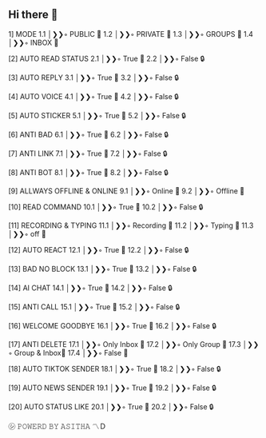 ## Hi there 👋

<!--
**Netha-max/Netha-max** is a ✨ _special_ ✨ repository because its `README.md` (this file) appears on your GitHub profile.

Here are some ideas to get you started:

- 🔭 I’m currently working on ...
- 🌱 I’m currently learning ...
- 👯 I’m looking to collaborate on ...
- 🤔 I’m looking for help with ...
- 💬 Ask me about ...
- 📫 How to reach me: ...
- 😄 Pronouns: ...
- ⚡ Fun fact: ...
-->
1] MODE
   1.1 │❯❯◦ PUBLIC 🧬
   1.2 │❯❯◦ PRIVATE 🧬
   1.3 │❯❯◦ GROUPS 🧬
   1.4 │❯❯◦ INBOX 🧬

[2] AUTO READ STATUS
   2.1 │❯❯◦ True 🔑
   2.2 │❯❯◦ False 🔒

[3] AUTO REPLY
   3.1 │❯❯◦ True 🔑
   3.2 │❯❯◦ False 🔒

[4] AUTO VOICE
   4.1 │❯❯◦ True 🔑
   4.2 │❯❯◦ False 🔒

[5] AUTO STICKER
   5.1 │❯❯◦ True 🔑
   5.2 │❯❯◦ False 🔒

[6] ANTI BAD
   6.1 │❯❯◦ True 🔑
   6.2 │❯❯◦ False 🔒

[7] ANTI LINK
   7.1 │❯❯◦ True 🔑
   7.2 │❯❯◦ False 🔒

[8] ANTI BOT
   8.1 │❯❯◦ True 🔑
   8.2 │❯❯◦ False 🔒

[9] ALLWAYS OFFLINE & ONLINE
   9.1 │❯❯◦ Online 🧬
   9.2 │❯❯◦ Offline 🧬

[10] READ COMMAND
   10.1 │❯❯◦ True 🔑
   10.2 │❯❯◦ False 🔒

[11] RECORDING & TYPING
   11.1 │❯❯◦ Recording 🧬
   11.2 │❯❯◦ Typing 🧬
   11.3 │❯❯◦ off 🫟

[12] AUTO REACT
   12.1 │❯❯◦ True 🔑
   12.2 │❯❯◦ False 🔒

[13] BAD NO BLOCK
   13.1 │❯❯◦ True 🔑
   13.2 │❯❯◦ False 🔒

[14] AI CHAT
   14.1 │❯❯◦ True 🔑
   14.2 │❯❯◦ False 🔒

[15] ANTI CALL
   15.1 │❯❯◦ True 🔑
   15.2 │❯❯◦ False 🔒

[16] WELCOME GOODBYE
   16.1 │❯❯◦ True 🔑
   16.2 │❯❯◦ False 🔒

[17] ANTI DELETE
   17.1 │❯❯◦ Only Inbox 🧬
   17.2 │❯❯◦ Only Group 🧬
   17.3 │❯❯◦ Group & Inbox🧬
   17.4 │❯❯◦ False 🧬

[18] AUTO TIKTOK SENDER
   18.1 │❯❯◦ True 🔑
   18.2 │❯❯◦ False 🔒

[19] AUTO NEWS SENDER
   19.1 │❯❯◦ True 🔑
   19.2 │❯❯◦ False 🔒

[20] AUTO STATUS LIKE
   20.1 │❯❯◦ True 🔑
   20.2 │❯❯◦ False 🔒

㋛ 𝙿𝙾𝚆𝙴𝚁𝙳 𝙱𝚈 𝙰𝚂𝙸𝚃𝙷𝙰  〽️Ｄ
